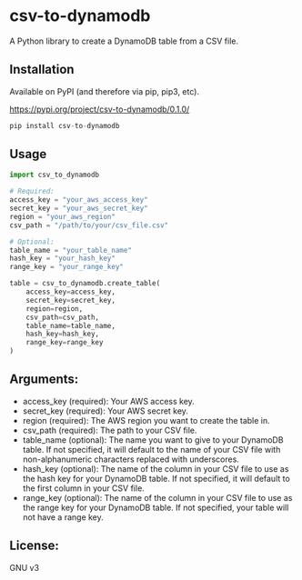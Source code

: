 # csv-to-dynamodb

A Python library to create a DynamoDB table from a CSV file.

## Installation

Available on PyPI (and therefore via pip, pip3, etc). 

https://pypi.org/project/csv-to-dynamodb/0.1.0/

```python
pip install csv-to-dynamodb
```

## Usage

```python
import csv_to_dynamodb

# Required:
access_key = "your_aws_access_key"
secret_key = "your_aws_secret_key"
region = "your_aws_region"
csv_path = "/path/to/your/csv_file.csv"

# Optional:
table_name = "your_table_name"
hash_key = "your_hash_key"
range_key = "your_range_key"

table = csv_to_dynamodb.create_table(
    access_key=access_key,
    secret_key=secret_key,
    region=region,
    csv_path=csv_path,
    table_name=table_name,
    hash_key=hash_key,
    range_key=range_key
)
```


## Arguments:

- access_key (required): Your AWS access key.
- secret_key (required): Your AWS secret key.
- region (required): The AWS region you want to create the table in.
- csv_path (required): The path to your CSV file.
- table_name (optional): The name you want to give to your DynamoDB table. If not specified, it will default to the name of your CSV file with non-alphanumeric characters replaced with underscores.
- hash_key (optional): The name of the column in your CSV file to use as the hash key for your DynamoDB table. If not specified, it will default to the first column in your CSV file.
- range_key (optional): The name of the column in your CSV file to use as the range key for your DynamoDB table. If not specified, your table will not have a range key.

## License: 

GNU v3

